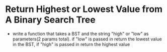 # Return Highest or Lowest Value from A Binary Search Tree

- write a function that takes a BST and the string "high" or "low" as parameters(2 params total). if "low" is passed in return the lowest value in the BST, if "high" is passed in return the highest value
